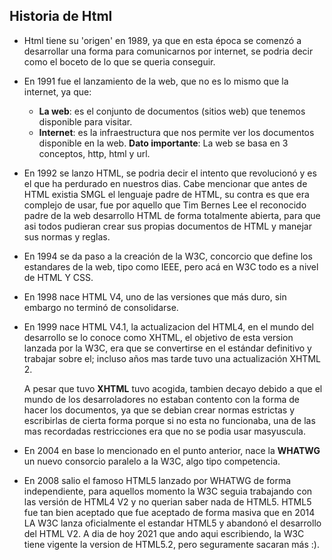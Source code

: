 ## Historia de Html

- Html tiene su 'origen' en 1989, ya que en esta época se comenzó a desarrollar una forma para comunicarnos por internet, se podria decir como el boceto de lo que se queria conseguir.

- En 1991 fue el lanzamiento de la web, que no es lo mismo que la internet, ya que:
  - **La web**: es el conjunto de documentos (sitios web) que tenemos disponible para visitar.
  - **Internet**: es la infraestructura que nos permite ver los documentos disponible en la web.
**Dato importante**: La web se basa en 3 conceptos, http, html y url.

- En 1992 se lanzo HTML, se podria decir el intento que revolucionó y es el que ha perdurado en nuestros dias. Cabe mencionar que antes de HTML existia SMGL el lenguaje padre de HTML, su contra es que era complejo de usar, fue por aquello que Tim Bernes Lee el reconocido padre de la web desarrollo HTML de forma totalmente abierta, para que asi todos pudieran crear sus propias documentos de HTML y manejar sus normas y reglas.

- En 1994 se da paso a la creación de la W3C, concorcio que define los estandares de la web, tipo como IEEE, pero acá en W3C todo es a nivel de HTML Y CSS.
  
- En 1998 nace HTML V4, uno de las versiones que más duro, sin embargo no terminó de consolidarse.
  
- En 1999 nace HTML V4.1, la actualizacion del HTML4, en el mundo del desarrollo se lo conoce como XHTML,  el objetivo de esta version lanzada por la W3C,  era que se convertirse en el estándar definitivo y trabajar sobre el; incluso años mas tarde tuvo una actualización XHTML 2.
  
  A pesar que tuvo **XHTML** tuvo acogida, tambien decayo debido a que el mundo de los desarroladores no estaban contento con la forma de hacer los documentos, ya que se debian crear normas estrictas y escribirlas de cierta forma porque si no esta no funcionaba, una de las mas recordadas restricciones era que no se podia usar masyuscula.

- En 2004 en base lo mencionado en el punto anterior, nace la **WHATWG** un nuevo consorcio paralelo a la W3C, algo tipo competencia.
- En 2008 salio el famoso HTML5 lanzado por WHATWG de forma independiente, para aquellos momento la W3C seguia trabajando con las versión de HTML4 V2 y no querian saber nada de HTML5.
  HTML5 fue tan bien aceptado que fue aceptado de forma masiva que en 2014 LA W3C lanza oficialmente el estandar HTML5 y abandonó el desarrollo del HTML V2.
  A dia de hoy 2021 que ando aqui escribiendo, la W3C tiene vigente la version de HTML5.2, pero seguramente sacaran más :).